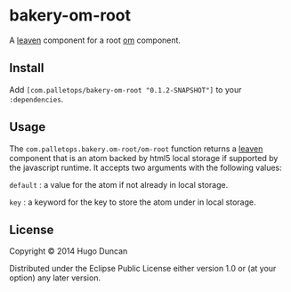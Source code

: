 # bakery-om-root

A [leaven][leaven] component for a root [om][om] component.

## Install

Add `[com.palletops/bakery-om-root "0.1.2-SNAPSHOT"]` to your
`:dependencies`.

## Usage

The `com.palletops.bakery.om-root/om-root`
function returns a [leaven][leaven] component that is an atom backed
by html5 local storage if supported by the javascript runtime.  It
accepts two arguments with the following values:

`default`
: a value for the atom if not already in local storage.

`key`
: a keyword for the key to store the atom under in local storage.

## License

Copyright © 2014 Hugo Duncan

Distributed under the Eclipse Public License either version 1.0 or (at
your option) any later version.

[om]:https://github.com/swannodette/om "Om"
[leaven]:https://github.com/palletops/leaven "Leaven component library"
